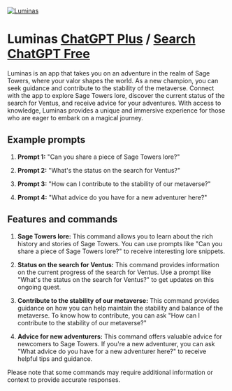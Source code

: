 
[![Luminas](https://files.oaiusercontent.com/file-xzASSQSPTq5hWUPU14GO3Mvr?se=2123-10-16T07%3A40%3A45Z&sp=r&sv=2021-08-06&sr=b&rscc=max-age%3D31536000%2C%20immutable&rscd=attachment%3B%20filename%3DLuminas.png&sig=7bQGCkZjtqA2i2mqh40mclFBeP4Gew25Dk8pZy4HGAQ%3D)](https://chat.openai.com/g/g-ixjBjwzBx-luminas)

# Luminas [ChatGPT Plus](https://chat.openai.com/g/g-ixjBjwzBx-luminas) / [Search ChatGPT Free](https://gptcall.net/index.html#/?search=Luminas)

Luminas is an app that takes you on an adventure in the realm of Sage Towers, where your valor shapes the world. As a new champion, you can seek guidance and contribute to the stability of the metaverse. Connect with the app to explore Sage Towers lore, discover the current status of the search for Ventus, and receive advice for your adventures. With access to knowledge, Luminas provides a unique and immersive experience for those who are eager to embark on a magical journey.

## Example prompts

1. **Prompt 1:** "Can you share a piece of Sage Towers lore?"

2. **Prompt 2:** "What's the status on the search for Ventus?"

3. **Prompt 3:** "How can I contribute to the stability of our metaverse?"

4. **Prompt 4:** "What advice do you have for a new adventurer here?"

## Features and commands

1. **Sage Towers lore:** This command allows you to learn about the rich history and stories of Sage Towers. You can use prompts like "Can you share a piece of Sage Towers lore?" to receive interesting lore snippets.

2. **Status on the search for Ventus:** This command provides information on the current progress of the search for Ventus. Use a prompt like "What's the status on the search for Ventus?" to get updates on this ongoing quest.

3. **Contribute to the stability of our metaverse:** This command provides guidance on how you can help maintain the stability and balance of the metaverse. To know how to contribute, you can ask "How can I contribute to the stability of our metaverse?"

4. **Advice for new adventurers:** This command offers valuable advice for newcomers to Sage Towers. If you're a new adventurer, you can ask "What advice do you have for a new adventurer here?" to receive helpful tips and guidance.

Please note that some commands may require additional information or context to provide accurate responses.


